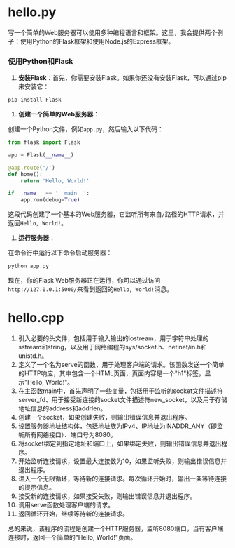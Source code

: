 # hello.py



写一个简单的Web服务器可以使用多种编程语言和框架。这里，我会提供两个例子：使用Python的Flask框架和使用Node.js的Express框架。

### 使用Python和Flask

1. **安装Flask**：首先，你需要安装Flask。如果你还没有安装Flask，可以通过pip来安装它：

```bash
pip install Flask
```

1. **创建一个简单的Web服务器**：

创建一个Python文件，例如`app.py`，然后输入以下代码：

```python
from flask import Flask

app = Flask(__name__)

@app.route('/')
def home():
    return 'Hello, World!'

if __name__ == '__main__':
    app.run(debug=True)
```

这段代码创建了一个基本的Web服务器，它监听所有来自`/`路径的HTTP请求，并返回`Hello, World!`。

1. **运行服务器**：

在命令行中运行以下命令启动服务器：

```bash
python app.py
```

现在，你的Flask Web服务器正在运行，你可以通过访问`http://127.0.0.1:5000/`来看到返回的`Hello, World!`消息。



# hello.cpp

1. 引入必要的头文件，包括用于输入输出的iostream，用于字符串处理的sstream和string，以及用于网络编程的sys/socket.h、netinet/in.h和unistd.h。
2. 定义了一个名为serve的函数，用于处理客户端的请求。该函数发送一个简单的HTTP响应，其中包含一个HTML页面，页面内容是一个"h1"标签，显示"Hello, World!"。
3. 在主函数main中，首先声明了一些变量，包括用于监听的socket文件描述符server_fd、用于接受新连接的socket文件描述符new_socket，以及用于存储地址信息的address和addrlen。
4. 创建一个socket，如果创建失败，则输出错误信息并退出程序。
5. 设置服务器地址结构体，包括地址族为IPv4、IP地址为INADDR_ANY（即监听所有网络接口）、端口号为8080。
6. 将socket绑定到指定地址和端口上，如果绑定失败，则输出错误信息并退出程序。
7. 开始监听连接请求，设置最大连接数为10，如果监听失败，则输出错误信息并退出程序。
8. 进入一个无限循环，等待新的连接请求。每次循环开始时，输出一条等待连接的提示信息。
9. 接受新的连接请求，如果接受失败，则输出错误信息并退出程序。
10. 调用serve函数处理客户端的请求。
11. 返回循环开始，继续等待新的连接请求。

总的来说，该程序的流程是创建一个HTTP服务器，监听8080端口，当有客户端连接时，返回一个简单的"Hello, World!"页面。